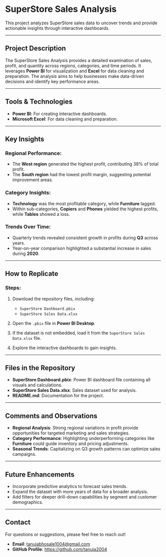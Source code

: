 # SuperStore Sales Analysis  
This project analyzes SuperStore sales data to uncover trends and provide actionable insights through interactive dashboards.  

---

## Project Description  
The SuperStore Sales Analysis provides a detailed examination of sales, profit, and quantity across regions, categories, and time periods. It leverages **Power BI** for visualization and **Excel** for data cleaning and preparation. The analysis aims to help businesses make data-driven decisions and identify key performance areas.  

---

## Tools & Technologies  
- **Power BI**: For creating interactive dashboards.  
- **Microsoft Excel**: For data cleaning and preparation.  

---

## Key Insights  

### Regional Performance:  
- The **West region** generated the highest profit, contributing 38% of total profit.  
- The **South region** had the lowest profit margin, suggesting potential improvement areas.  

### Category Insights:  
- **Technology** was the most profitable category, while **Furniture** lagged.  
- Within sub-categories, **Copiers** and **Phones** yielded the highest profits, while **Tables** showed a loss.  

### Trends Over Time:  
- Quarterly trends revealed consistent growth in profits during **Q3** across years.  
- Year-on-year comparison highlighted a substantial increase in sales during **2020**.  

---

## How to Replicate  

### Steps:  
1. Download the repository files, including:  
   - `SuperStore Dashboard.pbix`  
   - `SuperStore Sales Data.xlsx`  

2. Open the `.pbix` file in **Power BI Desktop**.  

3. If the dataset is not embedded, load it from the `SuperStore Sales Data.xlsx` file.  

4. Explore the interactive dashboards to gain insights.

---

## Files in the Repository  
- **SuperStore Dashboard.pbix**: Power BI dashboard file containing all visuals and calculations.  
- **SuperStore Sales Data.xlsx**: Sales dataset used for analysis.  
- **README.md**: Documentation for the project.    

---

 


## Comments and Observations  
- **Regional Analysis**: Strong regional variations in profit provide opportunities for targeted marketing and sales strategies.  
- **Category Performance**: Highlighting underperforming categories like **Furniture** could guide inventory and pricing adjustments.  
- **Seasonal Trends**: Capitalizing on Q3 growth patterns can optimize sales campaigns.  

---

## Future Enhancements  
- Incorporate predictive analytics to forecast sales trends.  
- Expand the dataset with more years of data for a broader analysis.  
- Add filters for deeper drill-down capabilities by segment and customer demographics.  

---

## Contact  
For questions or suggestions, please feel free to reach out!  
- **Email**: tanujabhosale1004@gmail.com
- **GitHub Profile**: https://github.com/tanuja2004
